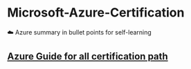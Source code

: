 # Microsoft-Azure-Certification
☁️ Azure summary in bullet points for self-learning
## [Azure Guide for all certification path](https://arch-center.azureedge.net/Learning/Credentials/Azure_Certification_poster.pdf)
